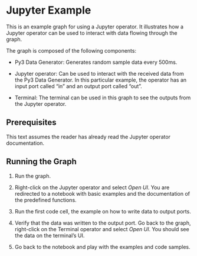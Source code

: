 <!-- loio61af45d689624e93a686ef0157209bd2 -->

# Jupyter Example

This is an example graph for using a Jupyter operator. It illustrates how a Jupyter operator can be used to interact with data flowing through the graph.



The graph is composed of the following components:

-   Py3 Data Generator: Generates random sample data every 500ms.

-   Jupyter operator: Can be used to interact with the received data from the Py3 Data Generator. In this particular example, the operator has an input port called “in” and an output port called “out”.

-   Terminal: The terminal can be used in this graph to see the outputs from the Jupyter operator.




<a name="loio61af45d689624e93a686ef0157209bd2__section_hns_s24_k4b"/>

## Prerequisites

This text assumes the reader has already read the Jupyter operator documentation.



<a name="loio61af45d689624e93a686ef0157209bd2__section_lx4_1f4_k4b"/>

## Running the Graph

1.  Run the graph.

2.  Right-click on the Jupyter operator and select *Open UI*. You are redirected to a notebook with basic examples and the documentation of the predefined functions.

3.  Run the first code cell, the example on how to write data to output ports.

4.  Verify that the data was written to the output port. Go back to the graph, right-click on the Terminal operator and select *Open UI*. You should see the data on the terminal’s UI.

5.  Go back to the notebook and play with the examples and code samples.


